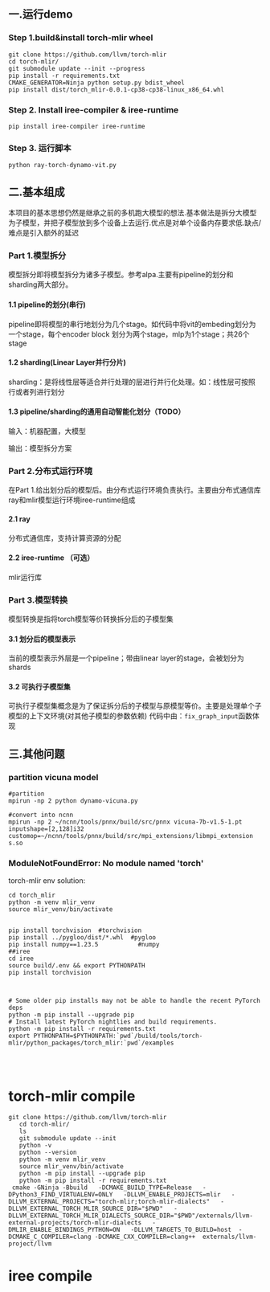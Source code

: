 ## 一.运行demo
### Step 1.build&install torch-mlir wheel
```
git clone https://github.com/llvm/torch-mlir
cd torch-mlir/
git submodule update --init --progress
pip install -r requirements.txt
CMAKE_GENERATOR=Ninja python setup.py bdist_wheel
pip install dist/torch_mlir-0.0.1-cp38-cp38-linux_x86_64.whl
```
### Step 2. Install iree-compiler & iree-runtime
```
pip install iree-compiler iree-runtime
```
### Step 3. 运行脚本
```
python ray-torch-dynamo-vit.py
```

## 二.基本组成
本项目的基本思想仍然是继承之前的多机跑大模型的想法.基本做法是拆分大模型为子模型，并把子模型放到多个设备上去运行.优点是对单个设备内存要求低.缺点/难点是引入额外的延迟
### Part 1.模型拆分
模型拆分即将模型拆分为诸多子模型。参考alpa.主要有pipeline的划分和sharding两大部分。
#### 1.1 pipeline的划分(串行)
pipeline即将模型的串行地划分为几个stage。如代码中将vit的embeding划分为一个stage，每个encoder block 划分为两个stage，mlp为1个stage；共26个stage

#### 1.2 sharding(Linear Layer并行分片)
sharding：是将线性层等适合并行处理的层进行并行化处理。如：线性层可按照行或者列进行划分

#### 1.3 pipeline/sharding的通用自动智能化划分（TODO）
输入：机器配置，大模型

输出：模型拆分方案

### Part 2.分布式运行环境
在Part 1.给出划分后的模型后。由分布式运行环境负责执行。主要由分布式通信库ray和mlir模型运行环境iree-runtime组成
#### 2.1 ray
分布式通信库，支持计算资源的分配

#### 2.2 iree-runtime （可选）
mlir运行库



### Part 3.模型转换
模型转换是指将torch模型等价转换拆分后的子模型集

#### 3.1 划分后的模型表示
当前的模型表示外层是一个pipeline；带由linear layer的stage，会被划分为shards

#### 3.2 可执行子模型集
可执行子模型集概念是为了保证拆分后的子模型与原模型等价。主要是处理单个子模型的上下文环境(对其他子模型的参数依赖)
代码中由：`fix_graph_input`函数体现



## 三.其他问题
### partition vicuna  model
```
#partition
mpirun -np 2 python dynamo-vicuna.py

#convert into ncnn
mpirun -np 2 ~/ncnn/tools/pnnx/build/src/pnnx vicuna-7b-v1.5-1.pt inputshape=[2,128]i32 customop=~/ncnn/tools/pnnx/build/src/mpi_extensions/libmpi_extension
s.so
```

### ModuleNotFoundError: No module named 'torch'
torch-mlir env
solution:
```
cd torch_mlir
python -m venv mlir_venv
source mlir_venv/bin/activate


pip install torchvision  #torchvision
pip install ../pygloo/dist/*.whl  #pygloo
pip install numpy==1.23.5           #numpy
##iree
cd iree
source build/.env && export PYTHONPATH  
pip install torchvision



# Some older pip installs may not be able to handle the recent PyTorch deps
python -m pip install --upgrade pip
# Install latest PyTorch nightlies and build requirements.
python -m pip install -r requirements.txt
export PYTHONPATH=$PYTHONPATH:`pwd`/build/tools/torch-mlir/python_packages/torch_mlir:`pwd`/examples




```
# torch-mlir compile
```
git clone https://github.com/llvm/torch-mlir
   cd torch-mlir/
   ls
   git submodule update --init
   python -v
   python --version
   python -m venv mlir_venv
   source mlir_venv/bin/activate
   python -m pip install --upgrade pip
   python -m pip install -r requirements.txt
 cmake -GNinja -Bbuild   -DCMAKE_BUILD_TYPE=Release   -DPython3_FIND_VIRTUALENV=ONLY   -DLLVM_ENABLE_PROJECTS=mlir   -DLLVM_EXTERNAL_PROJECTS="torch-mlir;torch-mlir-dialects"   -DLLVM_EXTERNAL_TORCH_MLIR_SOURCE_DIR="$PWD"   -DLLVM_EXTERNAL_TORCH_MLIR_DIALECTS_SOURCE_DIR="$PWD"/externals/llvm-external-projects/torch-mlir-dialects   -DMLIR_ENABLE_BINDINGS_PYTHON=ON   -DLLVM_TARGETS_TO_BUILD=host  -DCMAKE_C_COMPILER=clang -DCMAKE_CXX_COMPILER=clang++  externals/llvm-project/llvm
```

# iree compile
```

```
